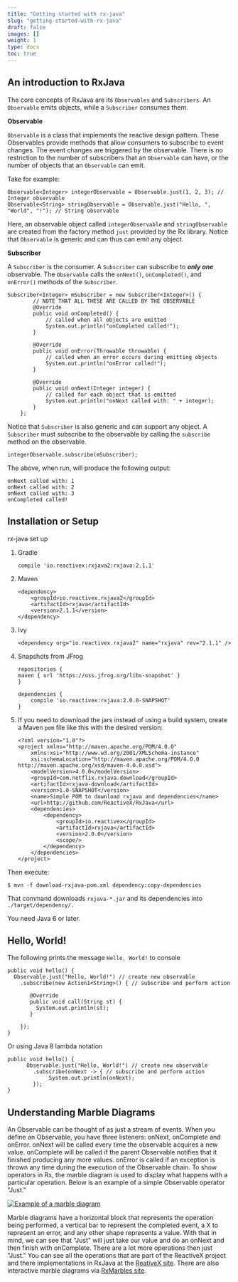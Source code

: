 ```yaml
---
title: "Getting started with rx-java"
slug: "getting-started-with-rx-java"
draft: false
images: []
weight: 1
type: docs
toc: true
---
```


## An introduction to RxJava
The core concepts of RxJava are its `Observables` and `Subscribers`. An `Observable` emits objects, while a `Subscriber` consumes them. 

**Observable**

`Observable` is a class that implements the reactive design pattern. These Observables provide methods that allow consumers to subscribe to event changes. The event changes are triggered by the observable. There is no restriction to the number of subscribers that an `Observable` can have, or the number of objects that an `Observable` can emit. <br>

Take for example:

    Observable<Integer> integerObservable = Observable.just(1, 2, 3); // Integer observable
    Observable<String> stringObservable = Observable.just("Hello, ", "World", "!"); // String observable

Here, an observable object called `integerObservable` and `stringObservable` are created from the factory method `just` provided by the Rx library. Notice that `Observable` is generic and can thus can emit any object.

**Subscriber**

A `Subscriber` is the consumer. A `Subscriber` can subscribe to ***only one*** observable. The `Observable` calls the `onNext()`, `onCompleted()`, and `onError()` methods of the `Subscriber`.

    Subscriber<Integer> mSubscriber = new Subscriber<Integer>() {
            // NOTE THAT ALL THESE ARE CALLED BY THE OBSERVABLE
            @Override
            public void onCompleted() {
                // called when all objects are emitted
                System.out.println("onCompleted called!");
            }

            @Override
            public void onError(Throwable throwable) {
                // called when an error occurs during emitting objects
                System.out.println("onError called!");
            }

            @Override
            public void onNext(Integer integer) {
                // called for each object that is emitted
                System.out.println("onNext called with: " + integer);
            }
        };
Notice that `Subscriber` is also generic and can support any object. A `Subscriber` must subscribe to the observable by calling the `subscribe` method on the observable.

    integerObservable.subscribe(mSubscriber);

The above, when run, will produce the following output:

    onNext called with: 1
    onNext called with: 2
    onNext called with: 3
    onCompleted called!



## Installation or Setup
rx-java set up

 1. Gradle

        compile 'io.reactivex:rxjava2:rxjava:2.1.1'

 2. Maven

        <dependency>
            <groupId>io.reactivex.rxjava2</groupId>
            <artifactId>rxjava</artifactId>
            <version>2.1.1</version>
        </dependency>

 3. Ivy

        <dependency org="io.reactivex.rxjava2" name="rxjava" rev="2.1.1" />

 4. Snapshots from JFrog

        repositories {
        maven { url 'https://oss.jfrog.org/libs-snapshot' }
        }
        
        dependencies {
            compile 'io.reactivex:rxjava:2.0.0-SNAPSHOT'
        }

 5. If you need to download the jars instead of using a build system, create a Maven `pom` file like this with the desired version:

        <?xml version="1.0"?>
        <project xmlns="http://maven.apache.org/POM/4.0.0" 
            xmlns:xsi="http://www.w3.org/2001/XMLSchema-instance" 
            xsi:schemaLocation="http://maven.apache.org/POM/4.0.0 http://maven.apache.org/xsd/maven-4.0.0.xsd">
            <modelVersion>4.0.0</modelVersion>
            <groupId>com.netflix.rxjava.download</groupId>
            <artifactId>rxjava-download</artifactId>
            <version>1.0-SNAPSHOT</version>
            <name>Simple POM to download rxjava and dependencies</name>
            <url>http://github.com/ReactiveX/RxJava</url>
            <dependencies>
                <dependency>
                    <groupId>io.reactivex</groupId>
                    <artifactId>rxjava</artifactId>
                    <version>2.0.0</version>
                    <scope/>
                </dependency>
            </dependencies>
        </project>
Then execute:

    $ mvn -f download-rxjava-pom.xml dependency:copy-dependencies
That command downloads `rxjava-*.jar` and its dependencies into `./target/dependency/.`

You need Java 6 or later.

## Hello, World!
The following prints the message `Hello, World!` to console

<!-- language: lang-java -->
    public void hello() {
      Observable.just("Hello, World!") // create new observable
        .subscribe(new Action1<String>() { // subscribe and perform action

           @Override
           public void call(String st) {
             System.out.println(st);
           }

        });
    }

Or using Java 8 lambda notation

````
public void hello() {
      Observable.just("Hello, World!") // create new observable
        .subscribe(onNext -> { // subscribe and perform action
             System.out.println(onNext);   
        });
}
````

## Understanding Marble Diagrams
An Observable can be thought of as just a stream of events. When you define an Observable, you have three listeners: onNext, onComplete and onError. onNext will be called every time the observable acquires a new value. onComplete will be called if the parent Observable notifies that it finished producing any more values. onError is called if an exception is thrown any time during the execution of the Observable chain. To show operators in Rx, the marble diagram is used to display what happens  with a particular operation. Below is an example of a simple Observable operator "Just."

[![Example of a marble diagram][1]][1]

Marble diagrams have a horizontal block that represents the operation being performed, a vertical bar to represent the completed event, a X to represent an error, and any other shape represents a value. With that in mind, we can see that "Just" will just take our value and do an onNext and then finish with onComplete. There are a lot more operations then just "Just." You can see all the operations that are part of the ReactiveX project and there implementations in RxJava at the [ReativeX site][2]. There are also interactive marble diagrams via [RxMarbles site][3].


  [1]: http://i.stack.imgur.com/Mixu4.png
  [2]: http://reactivex.io/documentation/operators.html
  [3]: http://rxmarbles.com/

